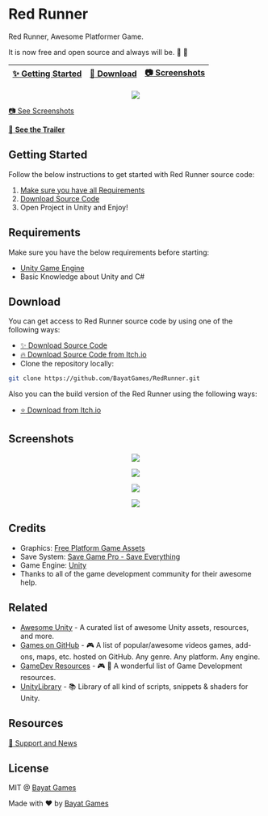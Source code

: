 # Red Runner

Red Runner, Awesome Platformer Game.

It is now free and open source and always will be. :clap: :tada:

| [:sparkles: Getting Started](#getting-started) | [:rocket: Download](#download) | [:camera: Screenshots](#screenshots) |
| --------------- | -------- | ----------- |

<p align="center">
  <img src="https://img.itch.zone/aW1hZ2UvMTU4NTg4LzcyNzg3Mi5wbmc=/original/AU5pWY.png" />
</p>

[:camera: See Screenshots](#screenshots)

[:movie_camera: **See the Trailer**](https://youtu.be/MO2yJhgtMes)

## Getting Started

Follow the below instructions to get started with Red Runner source code:

1. [Make sure you have all Requirements](#requirements)
2. [Download Source Code](#download)
3. Open Project in Unity and Enjoy!

## Requirements

Make sure you have the below requirements before starting:

- [Unity Game Engine](https://unity3d.com)
- Basic Knowledge about Unity and C#

## Download

You can get access to Red Runner source code by using one of the following ways:

- [:sparkles: Download Source Code](https://github.com/BayatGames/RedRunner/archive/master.zip)
- [:fire: Download Source Code from Itch.io](https://bayat.itch.io/red-runner)
- Clone the repository locally:

```bash
git clone https://github.com/BayatGames/RedRunner.git
```

Also you can the build version of the Red Runner using the following ways:

- [:star: Download from Itch.io](https://bayat.itch.io/red-runner)

## Screenshots

<p align="center">
  <img src="https://img.itch.zone/aW1hZ2UvMTU4NTg4LzczMjc2NS5wbmc=/original/HipFLL.png" />
</p>

<p align="center">
  <img src="https://img.itch.zone/aW1hZ2UvMTU4NTg4LzczMjc2MC5wbmc=/original/mb636l.png" />
</p>

<p align="center">
  <img src="https://img.itch.zone/aW1hZ2UvMTU4NTg4LzczMjc2OS5wbmc=/original/UyNp4U.png" />
</p>

<p align="center">
  <img src="https://img.itch.zone/aW1hZ2UvMTU4NTg4LzczMjc3My5wbmc=/original/RAoMpO.png" />
</p>

## Credits

- Graphics: [Free Platform Game Assets](https://bayat.itch.io/platform-game-assets)
- Save System: [Save Game Pro - Save Everything](https://bayat.itch.io/save-game-pro-save-everything)
- Game Engine: [Unity](https://unity3d.com/)
- Thanks to all of the game development community for their awesome help.

## Related

- [Awesome Unity](https://github.com/RyanNielson/awesome-unity) - A curated list of awesome Unity assets, resources, and more.
- [Games on GitHub](https://github.com/leereilly/games/) - 🎮 A list of popular/awesome videos games, add-ons, maps, etc. hosted on GitHub. Any genre. Any platform. Any engine.
- [GameDev Resources](https://github.com/Kavex/GameDev-Resources) - 🎮 🎲 A wonderful list of Game Development resources.
- [UnityLibrary](https://github.com/UnityCommunity/UnityLibrary) - 📚 Library of all kind of scripts, snippets & shaders for Unity.

## Resources

[:newspaper: Support and News](https://github.com/BayatGames/Support)

## License

MIT @ [Bayat Games](https://github.com/BayatGames)

Made with :heart: by [Bayat Games](https://github.com/BayatGames)
